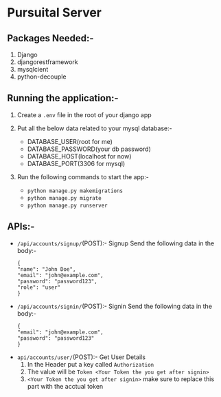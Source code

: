 # Pursuital Server

## Packages Needed:-

1. Django
2. djangorestframework
3. mysqlcient
4. python-decouple

## Running the application:-

1. Create a `.env` file in the root of your django app

2. Put all the below data related to your mysql database:-

   - DATABASE_USER(root for me)
   - DATABASE_PASSWORD(your db password)
   - DATABASE_HOST(localhost for now)
   - DATABASE_PORT(3306 for mysql)

3. Run the following commands to start the app:-
   - `python manage.py makemigrations`
   - `python manage.py migrate`
   - `python manage.py runserver`

## APIs:-

- `/api/accounts/signup/`(POST):- Signup
  Send the following data in the body:-
  ```
  {
  "name": "John Doe",
  "email": "john@example.com",
  "password": "password123",
  "role": "user"
  }
  ```
- `/api/accounts/signin/`(POST):- Signin
  Send the following data in the body:-
  ```
  {
  "email": "john@example.com",
  "password": "password123"
  }
  ```
- `api/accounts/user/`(POST):- Get User Details
  1. In the Header put a key called `Authorization`
  2. The value will be `Token <Your Token the you get after signin>`
  3. `<Your Token the you get after signin>` make sure to replace this part with the acctual token
